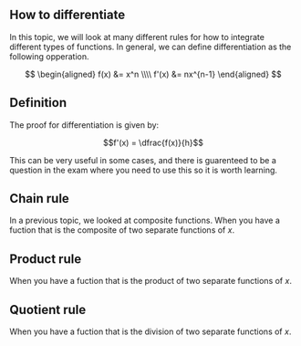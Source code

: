## How to differentiate

In this topic, we will look at many different rules for how to integrate different types of functions. In general, we can define differentiation as the following opperation.

$$
\begin{aligned}
f(x) &= x^n \\\\
f'(x) &= nx^{n-1}
\end{aligned}
$$

## Definition

The proof for differentiation is given by:

$$f'(x) = \dfrac{f(x)}{h}$$

This can be very useful in some cases, and there is guarenteed to be a question in the exam where you need to use this so it is worth learning.

## Chain rule

In a previous topic, we looked at composite functions. When you have a fuction that is the composite of two separate functions of $x$.

## Product rule

When you have a fuction that is the product of two separate functions of $x$.

## Quotient rule

When you have a fuction that is the division of two separate functions of $x$.
